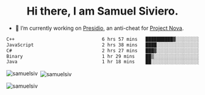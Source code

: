 <h1 align="center">Hi there, I am Samuel Siviero.</h1>

- 🔭 I’m currently working on [Presidio](https://presidio.ac), an anti-cheat for [Project Nova](https://discord.gg/novafn).

<!--START_SECTION:waka-->

```txt
C++                                6 hrs 57 mins   ██████████▓░░░░░░░░░░░░░░   42.16 %
JavaScript                         2 hrs 38 mins   ████░░░░░░░░░░░░░░░░░░░░░   16.04 %
C#                                 2 hrs 27 mins   ███▓░░░░░░░░░░░░░░░░░░░░░   14.89 %
Binary                             1 hr 29 mins    ██▒░░░░░░░░░░░░░░░░░░░░░░   09.03 %
Java                               1 hr 18 mins    ██░░░░░░░░░░░░░░░░░░░░░░░   07.93 %
```

<!--END_SECTION:waka-->

<p><img align="left" src="https://github-readme-stats.vercel.app/api/top-langs?username=samuelsiv&show_icons=true&locale=en&layout=compact&theme=radical" alt="samuelsiv" /></p>

<p>&nbsp;<img align="center" src="https://github-readme-stats.vercel.app/api?username=samuelsiv&show_icons=true&locale=en&theme=radical" alt="samuelsiv" /></p>
<p align="left"> <img src="https://komarev.com/ghpvc/?username=samuelsiv&label=Profile%20views&color=0e75b6&style=flat" alt="samuelsiv" /> </p>
